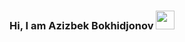 ### Hi, I am Azizbek Bokhidjonov <img src="https://media2.giphy.com/media/gM5qFksULw54NMWyry/giphy.gif?cid=ecf05e477nuv1dwvbdoopydvxitif2q199zkzho408zqz27d&ep=v1_stickers_search&rid=giphy.gif&ct=s" width="30px" />
